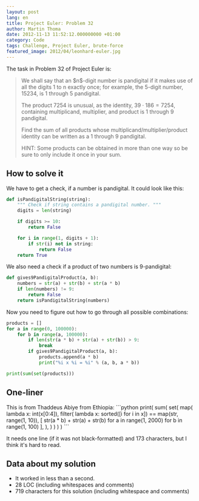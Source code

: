 ```yaml
---
layout: post
lang: en
title: Project Euler: Problem 32
author: Martin Thoma
date: 2012-11-13 11:52:12.000000000 +01:00
category: Code
tags: Challenge, Project Euler, brute-force
featured_image: 2012/04/leonhard-euler.jpg
---
```

The task in Problem 32 of Project Euler is:

<blockquote>We shall say that an $n$-digit number is pandigital if it makes use of all the digits 1 to n exactly once; for example, the 5-digit number, 15234, is 1 through 5 pandigital.

The product 7254 is unusual, as the identity, $39 \cdot 186 = 7254$, containing multiplicand, multiplier, and product is 1 through 9 pandigital.

Find the sum of all products whose multiplicand/multiplier/product identity can be written as a 1 through 9 pandigital.

HINT: Some products can be obtained in more than one way so be sure to only include it once in your sum.</blockquote>

<h2>How to solve it</h2>
We have to get a check, if a number is pandigital. It could look like this:

```python
def isPandigitalString(string):
    """ Check if string contains a pandigital number. """
    digits = len(string)

    if digits >= 10:
        return False

    for i in range(1, digits + 1):
        if str(i) not in string:
            return False
    return True
```

We also need a check if a product of two numbers is 9-pandigital:
```python
def gives9PandigitalProduct(a, b):
    numbers = str(a) + str(b) + str(a * b)
    if len(numbers) != 9:
        return False
    return isPandigitalString(numbers)
```

Now you need to figure out how to go through all possible combinations:
```python
products = []
for a in range(0, 100000):
    for b in range(a, 100000):
        if len(str(a * b) + str(a) + str(b)) > 9:
            break
        if gives9PandigitalProduct(a, b):
            products.append(a * b)
            print("%i x %i = %i" % (a, b, a * b))

print(sum(set(products)))
```

<h2>One-liner</h2>
This is from Thaddeus Abiye from Ethiopia:
```python
print(
    sum(
        set(
            map(
                lambda x: int(x[0:4]),
                filter(
                    lambda x: sorted([i for i in x]) == map(str, range(1, 10)),
                    [
                        str(a * b) + str(a) + str(b)
                        for a in range(1, 2000)
                        for b in range(1, 100)
                    ],
                ),
            )
        )
    )
)
```

It needs one line (if it was not black-formatted) and 173 characters, but I
think it's hard to read.

<h2>Data about my solution</h2>
<ul>
  <li>It worked in less than a second.</li>
  <li>28 LOC (including whitespaces and comments)</li>
  <li>719 characters for this solution (including whitespace and comments)</li>
</ul>
